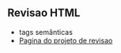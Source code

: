 ## Revisao HTML
- tags semânticas
- [Pagina do projeto de revisao](https://mateuscamargos-1.github.io/Revisao-HTML/)

